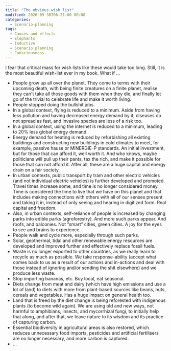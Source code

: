 ```yaml
---
title: "The obvious wish list"
modified: 2020-09-30T06:21:00-00:00
categories:
  - Scenario-planning
tags:
  - Causes and effects
  - Elephants
  - Inductive
  - Scenario planning
  - Consciousness
---
```


I fear that critical mass for wish lists like these would take too long. Still, it is the most beautiful wish-list ever in my book. What if …

* People grow up all over the planet. They come to terms with their upcoming death, with being finite creatures on a finite planet, realise they can't take all those goods with them when they die, and finally let go of the trivial to celebrate life and make it worth living.
* People stopped doing the bullshit jobs.
* In a global context, flying is reduced to a minimum. Aside from having less pollution and having decreased energy demand by it, diseases do not spread as fast, and invasive species are less of a risk too. 
* In a global context, using the internet is reduced to a minimum, leading to 20% less global energy demand.
* Energy demand for heating is reduced by refurbishing all existing buildings and constructing new buildings in cold climates to meet, for example, passive hause or MINERGIE-P standards. An initial investment, but for those that can afford it, well worth it. And who knows, maybe politicians will pull up their pants, tax the rich, and make it possible for those that can not afford it. After all, these are a huge capital and energy drain on a fair society.
* In urban contexts, public transport by tram and other electric vehicles (and not individual electric vehicles) is further developed and promoted. Travel times increase some, and time is no longer considered money. Time is considered the time to live that we have on this planet and that includes making connections with others with all of our senses present and taking it in, instead of only seeing and hearing in digitized form. Real capital and freedom.
* Also, in urban contexts, self-reliance of people is increased by changing parks into edible parks (agroforestry). And more such parks appear. And roofs, and balconies. Not “smart” cities, green cities. A joy for the eyes to see and brains to experience.
* People walk and cycle more, especially through such parks.
* Solar, geothermal, tidal and other renewable energy resources are developed and improved further and effectively replace fossil fuels.
* Waste is no longer exported to other countries, as we really learn to recycle as much as possible. We take response-ability (accept what comes back to us as a result of our actions and in-actions and deal with those instead of ignoring and/or sending the shit elsewhere) and we produce less waste.
* Stop importing bananas, etc. Buy local, eat seasonal.
* Diets change from meat and dairy (which have high emissions and use a lot of land) to diets with more from plant-based sources like beans, nuts, cereals and vegetables. Has a huge impact on general health too.
* Land that is freed by the diet change is being reforested with indigenous plants (to become wild again). We are using old and new ways, not harmful to amphibians, insects, and mycorrhizal fungi, to initially help that along, and after that, we leave nature to its wisdom and its practice of capturing carbon.
* Essential biodiversity in agricultural areas is also restored, which reduces unnecessary food imports, pesticides and artificial fertilisers are no longer necessary, and more carbon is captured.
* …

